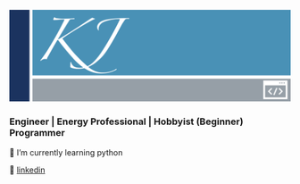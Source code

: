 [![bg][banner]][github]

###    Engineer | Energy Professional | Hobbyist (Beginner) Programmer

🌱 I’m currently learning python

👔 [linkedin][linkedin]


[banner]: https://raw.githubusercontent.com/kismat-jinadu/kismat-jinadu/master/banner.png
[linkedin]: https://www.linkedin.com/in/kismat-jinadu/
[github]: https://github.com/kismat-jinadu
